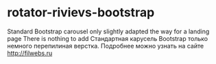 # rotator-rivievs-bootstrap
Standard Bootstrap carousel only slightly adapted the way for a landing page
There is nothing to add
Стандартная карусель Bootstrap только немного перепилиная верстка. 
Подробнее можно узнать на сайте http://filwebs.ru
